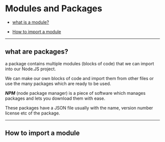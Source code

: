 # Modules and Packages
* [what is a module?](/node/modules-packages/modules#whatModule)

- [How to import a module](/node/modules-packages/modules#how-to-import)

---

<h2 id='whatModule'> what are packages?</h2>

a package contains multiple modules (blocks of code) that we can import into our Node.JS project. 

We can make our own blocks of code and import them from other files or use the many packages which are ready to be used.

***NPM*** (node package manager) is  a piece of software which manages packages and lets you download them with ease.

These packages have a JSON file usually with the name, version number license etc of the package.

---
<h2 id='how-to-import'>How to import a module</h2>

